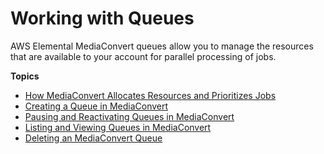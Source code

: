 # Working with Queues<a name="working-with-queues"></a>

AWS Elemental MediaConvert queues allow you to manage the resources that are available to your account for parallel processing of jobs\. 

**Topics**
+ [How MediaConvert Allocates Resources and Prioritizes Jobs](about-resource-allocation-and-job-prioritization.md)
+ [Creating a Queue in MediaConvert](creating-queues.md)
+ [Pausing and Reactivating Queues in MediaConvert](updating-queue-status.md)
+ [Listing and Viewing Queues in MediaConvert](listing-queues.md)
+ [Deleting an MediaConvert Queue](deleting-a-queue.md)